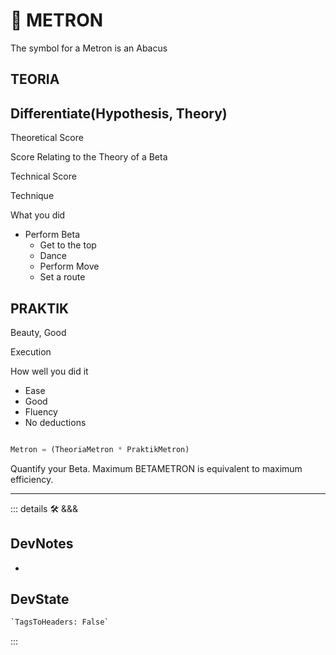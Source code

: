 # 🧮 <dev>METRON</dev>

The symbol for a Metron is an Abacus

## TEORIA

## Differentiate(Hypothesis, Theory)

Theoretical Score

Score Relating to the Theory of a Beta

Technical Score

Technique

What you did

- Perform Beta
    - Get to the top
    - Dance
    - Perform Move
    - Set a route

## PRAKTIK

Beauty, Good

Execution

How well you did it

- Ease
- Good
- Fluency
- No deductions

```py

Metron = (TheoriaMetron * PraktikMetron)

```

Quantify your Beta. Maximum BETAMETRON is equivalent to maximum efficiency.

---

<!-- =================================================== -->
<!-- =================================================== -->
<!-- =================================================== -->
<!-- =================================================== -->
<!-- =================================================== -->
::: details 🛠 <dev>&&&</dev>

## DevNotes

-

## DevState

```py
`TagsToHeaders: False`
```

:::
